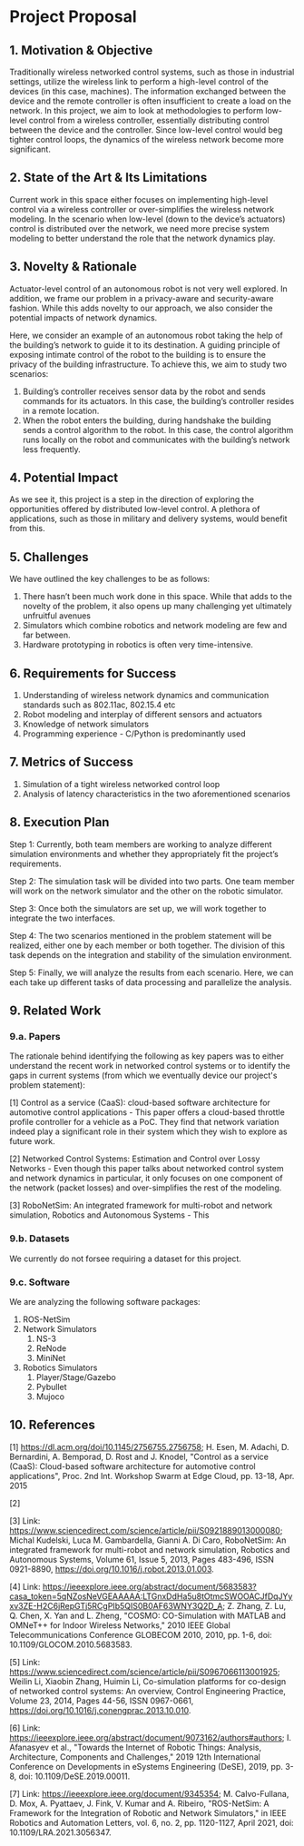 # Project Proposal

## 1. Motivation & Objective
 
Traditionally wireless networked control systems, such as those in industrial settings, utilize the wireless link to perform a high-level control of the devices (in this case, machines). The information exchanged between the device and the remote controller is often insufficient to create a load on the network. 
In this project, we aim to look at methodologies to perform low-level control from a wireless controller, essentially distributing control between the device and the controller. Since low-level control would beg tighter control loops, the dynamics of the wireless network become more significant.  

## 2. State of the Art & Its Limitations
 
Current work in this space either focuses on implementing high-level control via a wireless controller or over-simplifies the wireless network modeling. In the scenario when low-level (down to the device’s actuators) control is distributed over the network, we need more precise system modeling to better understand the role that the network dynamics play.

## 3. Novelty & Rationale
  
Actuator-level control of an autonomous robot is not very well explored. In addition, we frame our problem in a privacy-aware and security-aware fashion. While this adds novelty to our approach, we also consider the potential impacts of network dynamics. 

Here, we consider an example of an autonomous robot taking the help of the building’s network to guide it to its destination. A guiding principle of exposing intimate control of the robot to the building is to ensure the privacy of the building infrastructure. To achieve this, we aim to study two scenarios:
1. Building’s controller receives sensor data by the robot and sends commands for its actuators. In this case, the building’s controller resides in a remote location.
2. When the robot enters the building, during handshake the building sends a control algorithm to the robot. In this case, the control algorithm runs locally on the robot and communicates with the building’s network less frequently.

## 4. Potential Impact

As we see it, this project is a step in the direction of exploring the opportunities offered by distributed low-level control. A plethora of applications, such as those in military and delivery systems, would benefit from this.

## 5. Challenges

We have outlined the key challenges to be as follows:
1. There hasn’t been much work done in this space. While that adds to the novelty of the problem, it also opens up many challenging yet ultimately unfruitful avenues
2. Simulators which combine robotics and network modeling are few and far between. 
3. Hardware prototyping in robotics is often very time-intensive.

## 6. Requirements for Success

1. Understanding of wireless network dynamics and communication standards such as 802.11ac, 802.15.4 etc
2. Robot modeling and interplay of different sensors and actuators
3. Knowledge of network simulators
4. Programming experience - C/Python is predominantly used


## 7. Metrics of Success

1. Simulation of a tight wireless networked control loop
2. Analysis of latency characteristics in the two aforementioned scenarios

## 8. Execution Plan

Step 1: Currently, both team members are working to analyze different simulation environments and whether they appropriately fit the project’s requirements.

Step 2: The simulation task will be divided into two parts. One team member will work on the network simulator and the other on the robotic simulator. 

Step 3: Once both the simulators are set up, we will work together to integrate the two interfaces.

Step 4: The two scenarios mentioned in the problem statement will be realized, either one by each member or both together. The division of this task depends on the integration and stability of the simulation environment.

Step 5: Finally, we will analyze the results from each scenario. Here, we can each take up different tasks of data processing and parallelize the analysis. 

## 9. Related Work

### 9.a. Papers

The rationale behind identifying the following as key papers was to either understand the recent work in networked control systems or to identify the gaps in current systems (from which we eventually device our project's problem statement):

[1] Control as a service (CaaS): cloud-based software architecture for automotive control applications -  This paper offers a cloud-based throttle profile controller for a vehicle as a PoC. They find that network variation indeed play a significant role in their system which they wish to explore as future work.

[2] Networked Control Systems: Estimation and Control over Lossy Networks - Even though this paper talks about networked control system and network dynamics in particular, it only focuses on one component of the network (packet losses) and over-simplifies the rest of the modeling.

[3] RoboNetSim: An integrated framework for multi-robot and network simulation, Robotics and Autonomous Systems - This 


### 9.b. Datasets

We currently do not forsee requiring a dataset for this project.

### 9.c. Software

We are analyzing the following software packages:

1. ROS-NetSim
2. Network Simulators
   1. NS-3
   2. ReNode
   3. MiniNet
3. Robotics Simulators
   1. Player/Stage/Gazebo
   2. Pybullet
   3. Mujoco

## 10. References

[1] https://dl.acm.org/doi/10.1145/2756755.2756758; H. Esen, M. Adachi, D. Bernardini, A. Bemporad, D. Rost and J. Knodel, "Control as a service (CaaS): Cloud-based software architecture for automotive control applications", Proc. 2nd Int. Workshop Swarm at Edge Cloud, pp. 13-18, Apr. 2015

[2] 

[3] Link: https://www.sciencedirect.com/science/article/pii/S0921889013000080;
Michal Kudelski, Luca M. Gambardella, Gianni A. Di Caro, RoboNetSim: An integrated framework for multi-robot and network simulation, Robotics and Autonomous Systems, Volume 61, Issue 5, 2013, Pages 483-496, ISSN 0921-8890, https://doi.org/10.1016/j.robot.2013.01.003.

[4] Link: https://ieeexplore.ieee.org/abstract/document/5683583?casa_token=5qNZosNeVGEAAAAA:LTGnxDdHa5u8tOtmcSWOOACJfDqJYyxv3ZE-H2C6jRepGTj5RCgPIb5QIS0B0AF63WNY3Q2D_A;
Z. Zhang, Z. Lu, Q. Chen, X. Yan and L. Zheng, "COSMO: CO-Simulation with MATLAB and OMNeT++ for Indoor Wireless Networks," 2010 IEEE Global Telecommunications Conference GLOBECOM 2010, 2010, pp. 1-6, doi: 10.1109/GLOCOM.2010.5683583.

[5] Link: https://www.sciencedirect.com/science/article/pii/S0967066113001925;
Weilin Li, Xiaobin Zhang, Huimin Li, Co-simulation platforms for co-design of networked control systems: An overview, Control Engineering Practice, Volume 23, 2014, Pages 44-56, ISSN 0967-0661, https://doi.org/10.1016/j.conengprac.2013.10.010.

[6] Link: https://ieeexplore.ieee.org/abstract/document/9073162/authors#authors;
I. Afanasyev et al., "Towards the Internet of Robotic Things: Analysis, Architecture, Components and Challenges," 2019 12th International Conference on Developments in eSystems Engineering (DeSE), 2019, pp. 3-8, doi: 10.1109/DeSE.2019.00011.

[7] Link: https://ieeexplore.ieee.org/document/9345354;
M. Calvo-Fullana, D. Mox, A. Pyattaev, J. Fink, V. Kumar and A. Ribeiro, "ROS-NetSim: A Framework for the Integration of Robotic and Network Simulators," in IEEE Robotics and Automation Letters, vol. 6, no. 2, pp. 1120-1127, April 2021, doi: 10.1109/LRA.2021.3056347.
